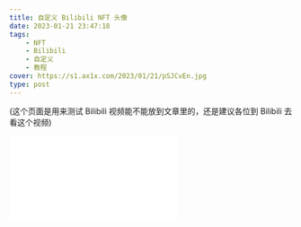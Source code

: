 ```yaml
---
title: 自定义 Bilibili NFT 头像
date: 2023-01-21 23:47:18
tags:
    - NFT
    - Bilibili
    - 自定义
    - 教程
cover: https://s1.ax1x.com/2023/01/21/pSJCvEn.jpg
type: post
---
```


(这个页面是用来测试 Bilibili 视频能不能放到文章里的，还是建议各位到 Bilibili 去看这个视频)

<iframe src="//player.bilibili.com/player.html?aid=434851165&bvid=BV1h3411S7as&cid=952095717&page=1" scrolling="no" border="0" frameborder="no" framespacing="0" allowfullscreen="true"> </iframe>
